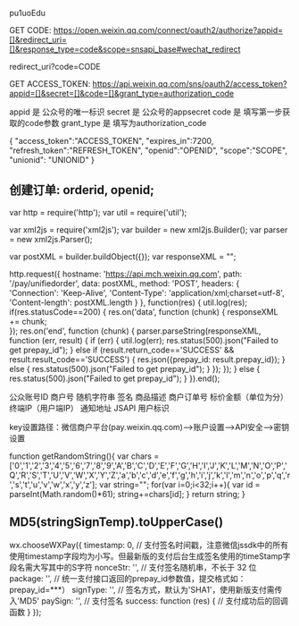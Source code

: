 pu1uoEdu

GET CODE:
https://open.weixin.qq.com/connect/oauth2/authorize?appid=[]&redirect_uri=[]&response_type=code&scope=snsapi_base#wechat_redirect

redirect_uri?code=CODE

GET ACCESS_TOKEN:
https://api.weixin.qq.com/sns/oauth2/access_token?appid=[]&secret=[]&code=[]&grant_type=authorization_code

appid	是	公众号的唯一标识
secret	是	公众号的appsecret
code	是	填写第一步获取的code参数
grant_type	是	填写为authorization_code

{
   "access_token":"ACCESS_TOKEN",
   "expires_in":7200,
   "refresh_token":"REFRESH_TOKEN",
   "openid":"OPENID",
   "scope":"SCOPE",
   "unionid": "UNIONID"
}

创建订单: orderid, openid;
----------
var http = require('http');
var util = require('util');

var xml2js = require('xml2js');
var builder = new xml2js.Builder();
var parser = new xml2js.Parser();

var postXML = builder.buildObject({});
var responseXML = "";

http.request({
	hostname: 'https://api.mch.weixin.qq.com',
	path: '/pay/unifiedorder',
	data: postXML,
	method: 'POST',
	headers: {
		'Connection': 'Keep-Alive',
		'Content-Type': 'application/xml;charset=utf-8',
		'Content-length': postXML.length
	}
}, function(res) {
	util.log(res);
	if(res.statusCode==200) {
        res.on('data', function (chunk) {
            responseXML += chunk;                  
        });
        res.on('end', function (chunk) {
			parser.parseString(responseXML, function (err, result) {
				if (err) {
					util.log(err);
					res.status(500).json("Failed to get prepay_id");
				} else if (result.return_code=='SUCCESS' && result.result_code=='SUCCESS') {
					res.json({prepay_id: result.prepay_id});
				} else {
					res.status(500).json("Failed to get prepay_id");
				}
			});
        });
	} else {
		res.status(500).json("Failed to get prepay_id");
	}
}).end();

<xml>
   <appid>公众账号ID</appid>
   <mch_id>商户号</mch_id>
   <nonce_str>随机字符串</nonce_str>
   <sign>签名</sign>
   <body>商品描述</body>
   <out_trade_no>商户订单号</out_trade_no>
   <total_fee>标价金额（单位为分）</total_fee>
   <spbill_create_ip>终端IP（用户端IP）</spbill_create_ip>
   <notify_url>通知地址</notify_url>
   <trade_type>JSAPI</trade_type>
   <openid>用户标识</openid>
</xml>

key设置路径：微信商户平台(pay.weixin.qq.com)-->账户设置-->API安全-->密钥设置

function getRandomString(){
	var chars = ['0','1','2','3','4','5','6','7','8','9','A','B','C','D','E','F','G','H','I','J','K','L','M','N','O','P','Q','R','S','T','U','V','W','X','Y','Z','a','b','c','d','e','f','g','h','i','j','k','l','m','n','o','p','q','r','s','t','u','v','w','x','y','z'];
	var string="";
	for(var i=0;i<32;i++){
		var id = parseInt(Math.random()*61);
		string+=chars[id];
	}
	return string;
}

MD5(stringSignTemp).toUpperCase()
----------
wx.chooseWXPay({
    timestamp: 0, // 支付签名时间戳，注意微信jssdk中的所有使用timestamp字段均为小写。但最新版的支付后台生成签名使用的timeStamp字段名需大写其中的S字符
    nonceStr: '', // 支付签名随机串，不长于 32 位
    package: '', // 统一支付接口返回的prepay_id参数值，提交格式如：prepay_id=***）
    signType: '', // 签名方式，默认为'SHA1'，使用新版支付需传入'MD5'
    paySign: '', // 支付签名
    success: function (res) {
        // 支付成功后的回调函数
    }
});
